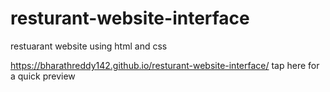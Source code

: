 # resturant-website-interface
restuarant website using html and css


https://bharathreddy142.github.io/resturant-website-interface/ tap here for a quick preview
